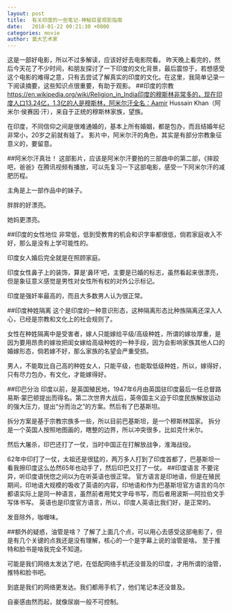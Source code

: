 ```yaml
---
layout: post
title:  有关印度的一些笔记-神秘巨星观影指南
date:   2018-01-22 00:21:30 +0800
categories: movie 
author: 莫大艺术家
---
```


  
这是一部好电影，所以不过多解读，应该好好去电影院看。
  昨天晚上看完的，然后今天花了不少时间，和朋友探讨了一下印度的文化背景，最后震惊于，若想感受这个电影的难得之意，只有去尝试了解真实的印度的文化。在这里，我简单记录一下阅读摘要，这些知识点很重要，有助于观影。
##印度的宗教
https://en.wikipedia.org/wiki/Religion_in_India印度的穆斯林非常多的，现在印度人口13.24亿，1.3亿的人是穆斯林，阿米尔汗全名：Aamir Hussain Khan（阿米尔·侯赛因·汗），来自于正统的穆斯林家族，望族。

在印度，不同信仰之间是很难通婚的，基本上所有婚姻，都是包办，而且结婚年纪非常小，20岁之前就有娃了。
影片中，阿米尔汗的角色，其实是有部分宗教象征意义的，要留意。



##阿米尔汗真壮！
这部影片，应该是阿米尔汗要拍的三部曲中的第二部，《摔跤吧，爸爸》在腾讯视频有播放，可以先复习一下这部电影，感受一下阿米尔汗的减肥历程。

主角是上一部作品中的妹子。

胖胖的好漂亮。

她妈更漂亮。


##印度的女性地位
非常低，低到受教育的机会和识字率都很低，倘若家庭收入不好，那么是没有上学可能性的。

印度女人婚后完全就是在照顾家庭。

印度女性鼻子上的装饰，算是‘鼻环’吧，主要是已婚的标志，虽然看起来很漂亮，但是象征意义感觉是男性对女性所有权的对外公示标记。



印度是强奸率最高的，而且大多数男人认为很正常。

##印度种姓隔离
这个是印度的一种意识形态，这种隔离形态比种族隔离还深入人心，已经是宗教和文化上的社会规则了。

 女性在种姓隔离中是受害者，嫁人只能嫁给平级/高级种姓，所谓的嫁妆厚重，是因为要用昂贵的嫁妆把闺女嫁给高级种姓的一种手段，因为会影响家族其他人口的婚嫁形态，倘若嫁不好，那么家族的名望会严重受损。

  男人，不能取比自己高的种姓女人，只能平级，也能取低级种姓，所以，嫁得好，只有尽力包办，有文化，才能嫁得好。

##印巴分治
印度以前，是英国殖民地，1947年6月由英国驻印度最后一任总督路易斯·蒙巴顿提出而得名。第二次世界大战后，英帝国主义迫于印度民族解放运动的强大压力，提出“分而治之”的方案。然后有了巴基斯坦。



拆分方案是基于宗教宗族多一些，所以目前巴基斯坦，是一个穆斯林国家。
拆分是一个英国人按照地图画的，瞎整的边界，所以冲突很多，比如克什米尔。

然后大屠杀，印巴还打了一仗，当时中国正在打解放战争，淮海战役。



62年中印打了一仗，太祖还是很猛的，两万多人打到了印度首都了，巴基斯坦一看我擦印度这么怂然65年也动手了，然后印巴又打了一仗。
##印度语言
不要诧异，听印度语恍惚之间以为在听英语也很正常。
官方语言是印地语，但是在殖民期间，印地语大规模的吸收了英语的内容，印地语和作为巴基斯坦官方语言的乌尔都语实际上是同一种语言，虽然前者用梵文字母书写，而后者用波斯—阿拉伯文手写体书写。
英语也是印度官方语言，所以，印度人英语比我们好，是正常的。

发音除外，咖喱味。

  
##额外的疑惑，油管是啥？
了解了上面几个点，可以用心去感受这部电影了，但是有几个关键的点我还是没有理解，核心的一个是字幕上说的油管是啥。
至于推特和脸书是啥我完全不知道。

可能是我们网络太发达了吧，在低配网络手机还没普及的印度，才用所谓的油管，推特和脸书吧。



 到底是我们的网络更发达。我们都用手机了，他们笔记本还没普及。

自豪感由然而起，就像尿崩一般不可控制。



